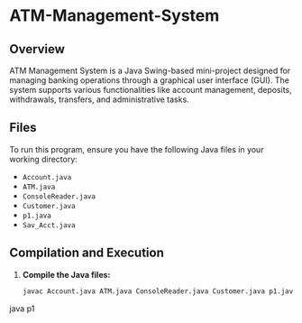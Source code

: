 # ATM-Management-System

## Overview
ATM Management System is a Java Swing-based mini-project designed for managing banking operations through a graphical user interface (GUI). The system supports various functionalities like account management, deposits, withdrawals, transfers, and administrative tasks.

## Files
To run this program, ensure you have the following Java files in your working directory:
- `Account.java`
- `ATM.java`
- `ConsoleReader.java`
- `Customer.java`
- `p1.java`
- `Sav_Acct.java`

## Compilation and Execution
1. **Compile the Java files:**
   ```sh
   javac Account.java ATM.java ConsoleReader.java Customer.java p1.java Sav_Acct.java
java p1
